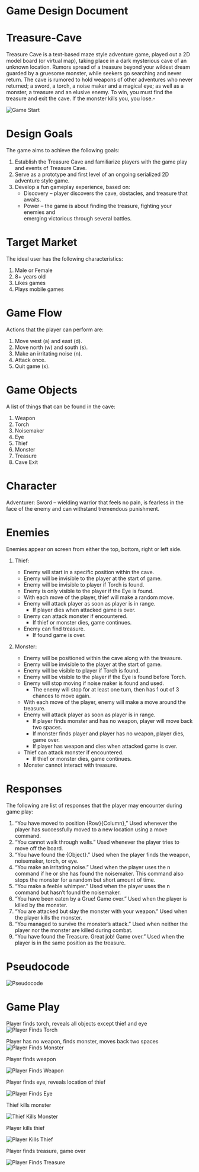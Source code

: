 # Game Design Document




# Treasure-Cave
Treasure Cave is a text-based maze style adventure game, played out a 2D model board (or virtual map), taking  place in a dark mysterious cave of an unknown location. Rumors spread of a treasure beyond your wildest dream  guarded by a gruesome monster, while seekers go searching and never return. The cave is rumored to hold  weapons of other adventures who never returned; a sword, a torch, a noise maker and a magical eye; as well as  a monster, a treasure and an elusive enemy. To win, you must find the treasure and exit the cave. If the  monster kills you, you lose.-

![Game Start](https://raw.githubusercontent.com/kiddjsh/Treasure-Cave/main/images/Game%20Start.PNG)

# Design Goals
The game aims to achieve the following goals:
1. Establish the Treasure Cave and familiarize players with the game play and events
    of Treasure Cave.
2. Serve as a prototype and first level of an ongoing serialized 2D adventure style game.
3. Develop a fun gameplay experience, based on:
    - Discovery – player discovers the cave, obstacles, and treasure that awaits.
    - Power – the game is about finding the treasure, fighting your enemies and   
      emerging victorious through several battles.

# Target Market
The ideal user has the following characteristics:
1.	Male or Female
2.	8+ years old
3.	Likes games
4.	Plays mobile games

# Game Flow
Actions that the player can perform are:
1.	Move west (a) and east (d).
2.	Move north (w) and south (s).
3.	Make an irritating noise (n).
4.	Attack once.
5.	Quit game (x).

# Game Objects
A list of things that can be found in the cave:
1.	Weapon
2.	Torch
3.	Noisemaker
4.	Eye
5.	Thief
6.	Monster
7.	Treasure
8.	Cave Exit

# Character
Adventurer: Sword – wielding warrior that feels no pain, is fearless in the face of the enemy and can withstand tremendous punishment.

# Enemies
Enemies appear on screen from either the top, bottom, right or left side.

1.	Thief:
    - Enemy will start in a specific position within the cave.
    - Enemy will be invisible to the player at the start of game.
    - Enemy will be invisible to player if Torch is found.
    - Enemy is only visible to the player if the Eye is found.
    - With each move of the player, thief will make a random move.
    - Enemy will attack player as soon as player is in range. 
      - If player dies when attacked game is over.
    - Enemy can attack monster if encountered. 
      - If thief or monster dies, game continues.
    - Enemy can find treasure. 
      - If found game is over.

2.	Monster:
    - Enemy will be positioned within the cave along with the treasure.
    - Enemy will be invisible to the player at the start of game.
    - Enemy will be visible to player if Torch is found.
    - Enemy will be visible to the player if the Eye is found before Torch.
    - Enemy will stop moving if noise maker is found and used. 
      - The enemy will stop for at least one turn, 
        then has 1 out of 3 chances to move again.
    - With each move of the player, enemy will make a move around the treasure.
    - Enemy will attack player as soon as player is in range. 
      - If player finds monster and has no weapon, 
        player will move back two spaces.
      - If monster finds player and player has no weapon, player dies, game over.
      - If player has weapon and dies when attacked game is over.
    - Thief can attack monster if encountered. 
      - If thief or monster dies, game continues.
    - Monster cannot interact with treasure.


# Responses
The following are list of responses that the player may encounter during game play:
1. “You have moved to position {Row}{Column},” Used whenever the player has successfully moved to a new location using a move command. 
2. “You cannot walk through walls.” Used whenever the player tries to move off the board.
3. “You have found the {Object}.” Used when the player finds the weapon, noisemaker, torch, or eye.
4. “You make an irritating noise.” Used when the player uses the n command if he or she has found the noisemaker. This command also stops the monster for a random but short amount of time.
5. “You make a feeble whimper.” Used when the player uses the n command but hasn’t found the noisemaker.
6. “You have been eaten by a Grue! Game over.” Used when the player is killed by the monster.
7. “You are attacked but slay the monster with your weapon.” Used when the player kills the monster.
8. “You managed to survive the monster’s attack.” Used when neither the player nor the monster are killed during combat.
9. “You have found the Treasure. Great job! Game over.” Used when the player is in the same position as the treasure.

# Pseudocode
![Pseudocode](https://raw.githubusercontent.com/kiddjsh/Treasure-Cave/main/images/Pseudocode.PNG)

# Game Play

Player finds torch, reveals all objects except thief and eye
![Player Finds Torch](https://raw.githubusercontent.com/kiddjsh/Treasure-Cave/main/images/Player%20Finds%20Torch.PNG)

Player has no weapon, finds monster, moves back two spaces
![Player Finds Monster](https://raw.githubusercontent.com/kiddjsh/Treasure-Cave/main/images/Player%20Finds%20Monster.PNG)


Player finds weapon

![Player Finds Weapon](https://raw.githubusercontent.com/kiddjsh/Treasure-Cave/main/images/Player%20Finds%20Weapon.PNG)


Player finds eye, reveals location of thief

![Player Finds Eye](https://raw.githubusercontent.com/kiddjsh/Treasure-Cave/main/images/Player%20Finds%20Eye.PNG)


Thief kills monster

![Thief Kills Monster](https://raw.githubusercontent.com/kiddjsh/Treasure-Cave/main/images/Thief%20Kills%20Monster.PNG)


Player kills thief

![Player Kills Thief](https://raw.githubusercontent.com/kiddjsh/Treasure-Cave/main/images/Player%20Kills%20Thief.PNG)


Player finds treasure, game over

![Player Finds Treasure](https://raw.githubusercontent.com/kiddjsh/Treasure-Cave/main/images/Player%20Finds%20Treasure.PNG)


